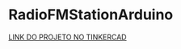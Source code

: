 # RadioFMStationArduino

<p>
<a href="https://www.tinkercad.com/things/lJ3EniIcPgH-exquisite-uusam-tumelo">LINK DO PROJETO NO TINKERCAD</a></p>

###
